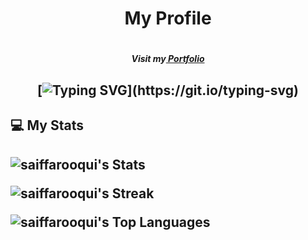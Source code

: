 <h1 align="center"> My Profile <h1/>
<h5 align="center">Visit my<a href="https://phoenix.tech/griffyn/" target="blank"> Portfolio</a><h5/>

  <h2 align="center">
    
[![Typing SVG](https://readme-typing-svg.demolab.com?font=Fira+Code&size=30&duration=2000&pause=500&color=00FFFC&center=true&vCenter=true&width=650&lines=Hello!+I'm+Saif+Farooqui.;I'm+a+Computer+Engineering+student.;I'm+a+Full+Stack+Developer.;I'm+interested+in+Data+Science.)](https://git.io/typing-svg)


  
<h2>💻 My Stats<h2/>
  
![saiffarooqui's Stats](https://github-readme-stats.vercel.app/api?username=saiffarooqui&theme=merko&show_icons=true&hide_border=true&count_private=true)
  
  ![saiffarooqui's Streak](https://github-readme-streak-stats.herokuapp.com/?user=saiffarooqui&theme=merko&hide_border=true)
  
  ![saiffarooqui's Top Languages](https://github-readme-stats.vercel.app/api/top-langs/?username=saiffarooqui&theme=merko&show_icons=true&hide_border=true&layout=compact)

